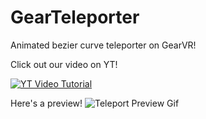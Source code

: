 # GearTeleporter
Animated bezier curve teleporter on GearVR!

 Click out our video on YT!
 
[![YT Video Tutorial](https://img.youtube.com/vi/DRzGEHZKeic/0.jpg)](https://www.youtube.com/watch?v=DRzGEHZKeic)

Here's a preview!
![Teleport Preview Gif](tele.gif?raw=true "Title")
